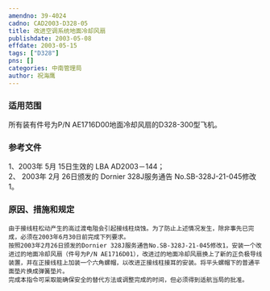 ```yaml
---
amendno: 39-4024  
cadno: CAD2003-D328-05  
title: 改进空调系统地面冷却风扇  
publishdate: 2003-05-08  
effdate: 2003-05-15  
tags: ["D328"]  
pns: []  
categories: 中南管理局  
author: 祝海鹰  
---
```

  
### 适用范围  
所有装有件号为P/N AE1716D00地面冷却风扇的D328-300型飞机。  
  
<!--more-->  
### 参考文件  
1、2003年 5月 15日生效的 LBA AD2003－144；  
 2、 2003年 2月 26日颁发的 Dornier 328J服务通告 No.SB-328J-21-045修改 1。  
  
### 原因、措施和规定  
    由于接线柱松动产生的高过渡电阻会引起接线柱烧蚀。为了防止上述情况发生，除非事先已完成，必须在2003年6月30日前完成下列要求。  
    按照2003年2月26日颁发的Dornier 328J服务通告No.SB-328J-21-045修改1，安装一个改进过的地面冷却风扇（件号为P/N AE1716D01），改进过的地面冷却风扇换上了新的正负极导线装置，并在正接线柱上加装一个六角螺帽，以改进正接线柱接耳的安装。将平头螺帽下的普通平面垫片换成弹簧垫片。  
    完成本指令可采取能确保安全的替代方法或调整完成的时间，但必须得到适航当局的批准。  
  
